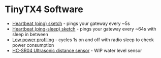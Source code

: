 # TinyTX4 Software

* [Heartbeat (ping) sketch](ping/) - pings your gateway every ~5s
* [Heartbeat (ping-sleep) sketch](ping/) - pings your gateway every ~64s with sleep in between
* [Low power profiling](low-power-test/) - cycles 1s on and off with radio sleep to check power consumption
* [HC-SR04 Ultrasonic distance sensor](HC-SR04) - WIP water level sensor
